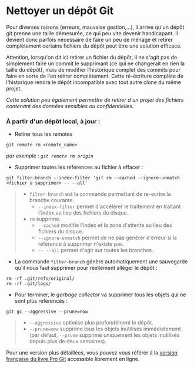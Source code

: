 # Nettoyer un dépôt Git

Pour diverses raisons (erreurs, mauvaise gestion,...),
il arrive qu'un dépôt git prenne une taille démesurée,
ce qui peu vite devenir handicapant.
Il devient donc parfois nécessaire de faire un peu de ménage
et retirer complètement certains fichiers du dépôt
peut être une solution efficace.

Attention, lorsqu'on dit ici retirer un fichier du dépôt,
il ne s'agit pas de simplement faire un commit le supprimant
(ce qui ne changerait en rien la taille du dépôt),
mais de modifier l'historique complet des commits
pour faire en sorte de l'en retirer complètement.
Cette ré-écriture complète de l'historique rendra le dépôt
incompatible avec tout autre clone du même projet.

_Cette solution peu également permettre de retirer d'un projet
des fichiers contenant des données sensibles ou confidentielles._

### À partir d'un dépôt local, à jour :

* Retirer tous les remotes
```shell
git remote rm <remote_name>
```
_par exemple : `git remote rm origin`_

* Supprimer toutes les références au fichier à effacer :
```shell
git filter-branch --index-filter 'git rm --cached --ignore-unmatch <fichier à supprimer> -- --all'
```
>   * `filter-branch` est la commande permettant de re-ecrire la branche courante.
>     * `--index-filter` permet d'accélérer le traitement en traitant l'index au lieu des fichiers du disque.
>   * `rm` supprime.
>     * `--cached` modifie l'index et la zone d'attente au lieu des fichiers du disque.
>     * `--ignore-unmatch` permet de ne pas générer d'erreur si la référence à supprimer n'existe pas.
>     * `-- --all` permet d'agir sur toutes les branches.

* La commande `filter-branch` génère automatiquement une sauvegarde qu'il nous faut supprimer pour réellement alléger le dépôt :
```shell
rm -rf .git/refs/original/
rm -rf .git/logs/
```

* Pour terminer, le _garbage collector_ va supprimer tous les objets qui ne sont plus référencés :
```shell
git gc --aggressive --prune=now
```
>   * `--aggressive` optimise plus profondément le dépôt.
>   * `--prune=now` supprime tous les objets inutilisés immédiatement (par défaut, `--prune` supprime uniquement les objets inutilisés depuis plus de deux semaines).


Pour une version plus détaillées, vous pouvez vous référer à la [version française du livre <u>Pro Git</u>](http://git-scm.com/book/fr/v2/Les-tripes-de-Git-Maintenance-et-r%C3%A9cup%C3%A9ration-de-donn%C3%A9es#Suppression-d’objets) accessible librement en ligne.
